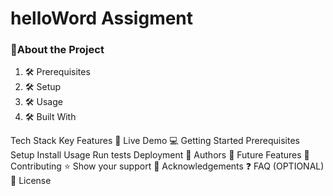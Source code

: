 <h1> helloWord Assigment</h1>
<h3> 📖About the Project</h3>
<ol>
  <li>🛠 Prerequisites</li>
    <li>🛠 Setup</li>
   <li>🛠 Usage</li>
   <li>🛠 Built With</li>
</ol>

Tech Stack
Key Features
🚀 Live Demo
💻 Getting Started
Prerequisites
Setup
Install
Usage
Run tests
Deployment
👥 Authors
🔭 Future Features
🤝 Contributing
⭐️ Show your support
🙏 Acknowledgements
❓ FAQ (OPTIONAL)
📝 License
